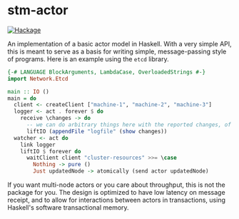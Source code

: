 # stm-actor

[![Hackage](https://img.shields.io/hackage/v/stm-actor.svg)](https://hackage.haskell.org/package/stm-actor)

An implementation of a basic actor model in Haskell. With a very simple API,
this is meant to serve as a basis for writing simple, message-passing style
of programs. Here is an example using the `etcd` library.

```haskell
{-# LANGUAGE BlockArguments, LambdaCase, OverloadedStrings #-}
import Network.Etcd

main :: IO ()
main = do
  client <- createClient ["machine-1", "machine-2", "machine-3"]
  logger <- act . forever $ do
    receive \changes -> do
      -- we can do arbitrary things here with the reported changes, of course
      liftIO (appendFile "logfile" (show changes))
  watcher <- act do
    link logger
    liftIO $ forever do
      waitClient client "cluster-resources" >>= \case
        Nothing -> pure ()
        Just updatedNode -> atomically (send actor updatedNode)
```

If you want multi-node actors or you care about throughput, this
is not the package for you. The design is optimized to have low latency on
message receipt, and to allow for interactions between actors in transactions, using
Haskell's software transactional memory.
